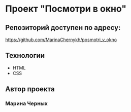 # Проект "Посмотри в окно"

## Репозиторий доступен по адресу:
https://github.com/MarinaChernykh/posmotri_v_okno

## Технологии
* HTML
* CSS

## Автор проекта
### Марина Черных